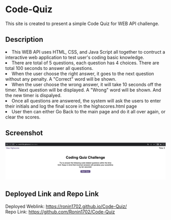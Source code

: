 # Code-Quiz
This site is created to present a simple Code Quiz for  WEB API challenge.<br>

## Description
<li>This WEB API uses HTML, CSS, and Java Script all together to contruct a interactive web application to test user's coding basic knowledge.</li>
<li>There are total of 5 questions, each question has 4 choices. There are total 100 seconds to answer all questions.</li>
<li>When the user choose the right answer, it goes to the next question without any penalty. A "Correct" word will be shown.</li>
<li>When the user choose the wrong answer, it will take 10 seconds off the timer. Next question will be displayed. A "Wrong" word will be shown. And the new timer is dispalyed. 
</li>
<li>Once all questions are answered, the system will ask the users to enter their initials and log the final score in the highscores.html page</li>
<li>User then can either Go Back to the main page and do it all over again, or clear the scores.</li>

## Screenshot 
![screenshot](./assets/Code-Quiz%20Screenshot.png)

## Deployed Link and Repo Link
Deployed Weblink: https://ronin1702.github.io/Code-Quiz/<br>
Repo Link: https://github.com/Ronin1702/Code-Quiz <br>




